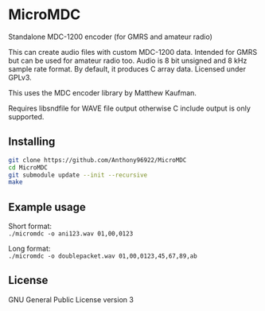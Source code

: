# MicroMDC
Standalone MDC-1200 encoder (for GMRS and amateur radio)  
  
This can create audio files with custom MDC-1200 data. Intended for GMRS but can be used for amateur radio too. Audio is 8 bit unsigned and 8 kHz sample rate format. By default, it produces C array data. Licensed under GPLv3.  
  
This uses the MDC encoder library by Matthew Kaufman.  
  
Requires libsndfile for WAVE file output otherwise C include output is only supported.  
## Installing
````sh
git clone https://github.com/Anthony96922/MicroMDC
cd MicroMDC
git submodule update --init --recursive
make
````  
## Example usage
Short format:  
`./micromdc -o ani123.wav 01,00,0123`  
  
Long format:  
`./micromdc -o doublepacket.wav 01,00,0123,45,67,89,ab`  
## License
GNU General Public License version 3  
